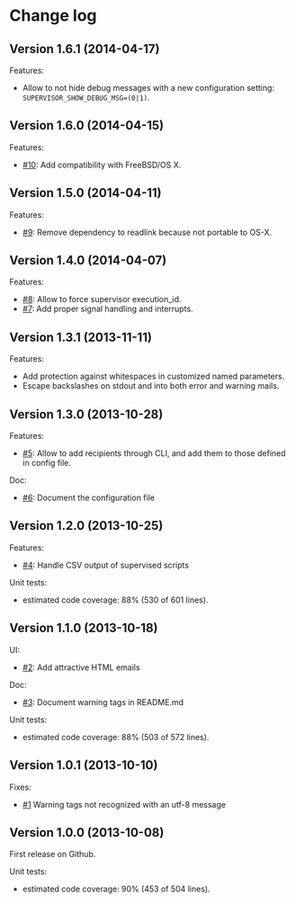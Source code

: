 Change log
==========

## Version 1.6.1 (2014-04-17)

Features:

  - Allow to not hide debug messages with a new configuration setting: `SUPERVISOR_SHOW_DEBUG_MSG=(0|1)`.

## Version 1.6.0 (2014-04-15)

Features:

  - [#10](https://github.com/geoffroy-aubry/Supervisor/issues/10): Add compatibility with FreeBSD/OS X.

## Version 1.5.0 (2014-04-11)

Features:

  - [#9](https://github.com/geoffroy-aubry/Supervisor/issues/9): Remove dependency to readlink because not portable to OS-X.

## Version 1.4.0 (2014-04-07)

Features:

  - [#8](https://github.com/geoffroy-aubry/Supervisor/issues/8): Allow to force supervisor execution_id.
  - [#7](https://github.com/geoffroy-aubry/Supervisor/issues/7): Add proper signal handling and interrupts.

## Version 1.3.1 (2013-11-11)

Features:

  - Add protection against whitespaces in customized named parameters.
  - Escape backslashes on stdout and into both error and warning mails.

## Version 1.3.0 (2013-10-28)

Features:

  - [#5](https://github.com/geoffroy-aubry/Supervisor/issues/5): Allow to add recipients through CLI,
    and add them to those defined in config file.

Doc:

  - [#6](https://github.com/geoffroy-aubry/Supervisor/issues/6): Document the configuration file

## Version 1.2.0 (2013-10-25)

Features:

  - [#4](https://github.com/geoffroy-aubry/Supervisor/issues/4): Handle CSV output of supervised scripts

Unit tests:

  - estimated code coverage: 88% (530 of 601 lines).

## Version 1.1.0 (2013-10-18)

UI:

  - [#2](https://github.com/geoffroy-aubry/Supervisor/issues/2): Add attractive HTML emails

Doc:

  - [#3](https://github.com/geoffroy-aubry/Supervisor/issues/3): Document warning tags in README.md

Unit tests:

  - estimated code coverage: 88% (503 of 572 lines).

## Version 1.0.1 (2013-10-10)

Fixes:

  - [#1](https://github.com/geoffroy-aubry/Supervisor/issues/1) Warning tags not recognized with an utf-8 message

## Version 1.0.0 (2013-10-08)

First release on Github.

Unit tests:

  - estimated code coverage: 90% (453 of 504 lines).
